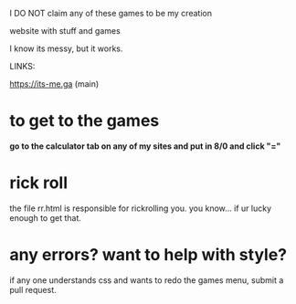  I DO NOT claim any of these games to be my creation


website with stuff and games

I know its messy, but it works.


LINKS:


https://its-me.ga (main)






# to get to the games #
**go to the calculator tab on any of my sites and put in 8/0 and click "="**



# rick roll #
the file rr.html is responsible for rickrolling you. 
you know... if ur lucky enough to get that.

# any errors? want to help with style? #
if any one understands css and wants to redo the games menu, submit a pull request.
